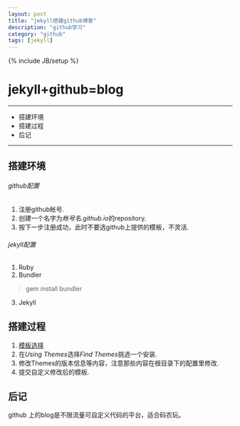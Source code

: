 ```yaml
---
layout: post
title: "jekyll搭建github博客"
description: "github学习"
category: "github"
tags: [jekyll]
---
```

{% include JB/setup %}
# jekyll+github=blog

------

* 搭建环境
* 搭建过程
* 后记

------

## 搭建环境

###### github配置
1. 注册github帐号.
2. 创建一个名字为*帐号名.github.io*的repository.
3. 按下一步注册成功，此时不要选github上提供的模板，不灵活.

###### jekyll配置
1. Ruby
2. Bundler
> gem install bundler
3. Jekyll

## 搭建过程
1. [模板选择][1]
2. 在*Using Themes*选择*Find Themes*挑选一个安装.
3. 修改Themes的版本信息等内容，注意那些内容在根目录下的配置里修改.
4. 提交自定义修改后的模板.


## 后记
   github 上的blog是不限流量可自定义代码的平台，适合码农玩。

[1]:http://jekyllbootstrap.com
